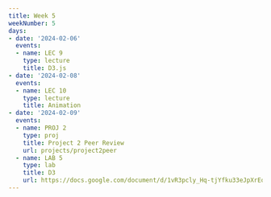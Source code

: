 ```yaml
---
title: Week 5
weekNumber: 5
days:
- date: '2024-02-06'
  events:
  - name: LEC 9
    type: lecture
    title: D3.js
- date: '2024-02-08'
  events:
  - name: LEC 10
    type: lecture
    title: Animation
- date: '2024-02-09'
  events:
  - name: PROJ 2
    type: proj
    title: Project 2 Peer Review
    url: projects/project2peer
  - name: LAB 5
    type: lab
    title: D3
    url: https://docs.google.com/document/d/1vR3pcly_Hq-tjYfku33eJpXrEqfhsNWYtvoqXZolZ-Q/edit?usp=sharing
---
```


